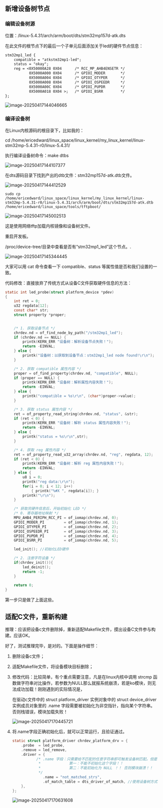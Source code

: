 ## 新增设备树节点

### 编辑设备树源

位置：/linux-5.4.31/arch/arm/boot/dts/stm32mp157d-atk.dts

在此文件的根节点下的最后一个子单元后面添加关于led的硬件节点信息：

```dtd
stm32mp1_led {
    compatible = "atkstm32mp1-led";
    status = "okay";
    reg = <0X50000A28 0X04      /* RCC_MP_AHB4ENSETR */
           0X5000A000 0X04      /* GPIOI_MODER       */
           0X5000A004 0X04      /* GPIOI_OTYPER      */
           0X5000A008 0X04      /* GPIOI_OSPEEDR     */
           0X5000A00C 0X04      /* GPIOI_PUPDR       */
           0X5000A018 0X04 >;   /* GPIOI_BSRR        */
};
```

![image-20250417144046665](./assets/image-20250417144046665.png)



### 编译设备树

在Linux内核源码的根目录下，比如我的：

cd /home/ericedward/linux_space/linux_kernel/my_linux_kernel/linux-stm32mp-5.4.31-r0/linux-5.4.31/

执行编译设备树命令：make dtbs

![image-20250417144107377](./assets/image-20250417144107377.png)

在dts源码目录下找到产出的dtb文件：stm32mp157d-atk.dtb文件。

![image-20250417144412529](./assets/image-20250417144412529.png)

```
sudo cp /home/ericedward/linux_space/linux_kernel/my_linux_kernel/linux-stm32mp-5.4.31-r0/linux-5.4.31/arch/arm/boot/dts/stm32mp157d-atk.dtb /home/ericedward/linux_space/tools/tftpboot/
```

![image-20250417145002513](./assets/image-20250417145002513.png)

这是使用网络tftp加载内核镜像和设备树文件。

重启开发板。

/proc/device-tree/目录中查看是否有“stm32mp1_led”这个节点。.

![image-20250417145344445](./assets/image-20250417145344445.png)

大家可以用 cat 命令查看一下 compatible、status 等属性值是否和我们设置的一致。

代码修改：直接放弃了传统方式从设备C文件获取硬件信息的方法：

```c
static int led_probe(struct platform_device *pdev)
{
	int ret = 0;
	u32 regdata[12]; 
	const char* str;
	struct property *proper;
	

	/* 1. 获取设备节点 */
	chrdev.nd = of_find_node_by_path("/stm32mp1_led");
	if (chrdev.nd == NULL) {
		printk(KERN_ERR "设备树：解析设备节点失败！");
		return -EINVAL;
	} else {
		printk("设备树：以获取到设备节点：stm32mp1_led node found!\r\n");
	}

    /* 2. 获取 compatible 属性内容 */
    proper = of_find_property(chrdev.nd, "compatible", NULL);
	if (proper == NULL) {
		printk(KERN_ERR "设备树：解析属性内容失败！");
		return -EINVAL;
	} else {
		printk("compatible = %s\r\n", (char*)proper->value);
	}

    /* 3. 获取 status 属性内容 */ 
	ret = of_property_read_string(chrdev.nd, "status", &str);
	if (ret < 0) {
		printk(KERN_ERR "设备树：解析 status 属性内容失败！");
		return -EINVAL;
	} else {
		printk("status = %s\r\n",str);
	}

	/* 4. 获取 reg 属性内容 */
	ret = of_property_read_u32_array(chrdev.nd, "reg", regdata, 12);
	if (ret < 0) {
		printk(KERN_ERR "设备树：解析 reg 属性内容失败！");
		return -EINVAL;
	} else {
		u8 i = 0;
		printk("reg data:\r\n");
		for(i = 0; i < 12; i++) 
			{ printk("%#X ", regdata[i]); }
		printk("\r\n"); 
	}

    /* 获取完硬件信息后，开始初始化 LED */ 
    /* 0. 寄存器地址映射 */ 
    MPU_AHB4_PERIPH_RCC_PI = of_iomap(chrdev.nd, 0);
    GPIOI_MODER_PI         = of_iomap(chrdev.nd, 1);
    GPIOI_OTYPER_PI        = of_iomap(chrdev.nd, 2);
    GPIOI_OSPEEDR_PI       = of_iomap(chrdev.nd, 3);
    GPIOI_PUPDR_PI         = of_iomap(chrdev.nd, 4);
    GPIOI_BSRR_PI          = of_iomap(chrdev.nd, 5);

	led_init(); //初始化LED硬件

    /* 2. 注册字符设备 */
    if(chrdev_init()){
		led_deinit();
		return -1;
	}
	
    return 0;
}
```

第一步只是做了上面这些。

## 适配C文件，重新构建

推理：应该把设备c文件删除掉，重新适配Makefile文件，摸出设备C文件参与构建。应该OK。

好了，测试推理完毕，是对的。下面是操作细节：

1. 删除设备c文件；

2. 适配Makefile文件，将设备模块目标删除；

3. 修改代码：比较简单，有个重点需要注意，凡是在linux内核中调用 strcmp 函数做字符串对比操作，若参数为NULL那么就报系统崩溃，若是ko模块，则无法成功加载！刚刚遇到的实际情况是，

   在驱动c文件中的 struct platform_driver 实例对象中的 struct device_driver 实例成员对象里的 .name 字段需要被初始化为非空指针，指向某个字符串。否则栈错误，模块加载失败！

   ![image-20250417170445721](./assets/image-20250417170445721.png)

4. 将.name字段正确初始化后，就可以正常运行，且验证通过。

   ```c
   static struct platform_driver chrdev_platform_drv = {
       .probe  = led_probe,
       .remove = led_remove,
       .driver = {
   			  /* .name 字段：只需要给不匹配的任意字符串即可触发设备树匹配。但是！！
   			   *			 第一：不能不初始化这个字段！！
   			   *			 第二：不能初始化为 NULL ！！ 否则模块崩溃！！
   			   */
                 .name = "not_matched_strs",
                 .of_match_table = dts_driver_of_match, //使用设备树方式
       },
   };
   ```

   ![image-20250417170631608](./assets/image-20250417170631608.png)
   
   

